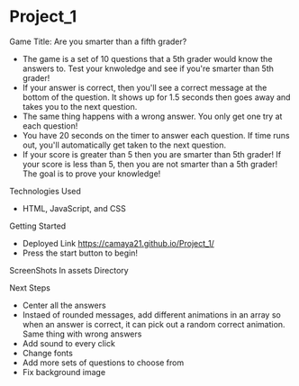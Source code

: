 # Project_1
Game Title: Are you smarter than a fifth grader?
- The game is a set of 10 questions that a 5th grader would know the answers to. Test your knwoledge and see if you're smarter than 5th grader!
- If your answer is correct, then you'll see a correct message at the bottom of the question. It shows up for 1.5 seconds then goes away and takes you to the next question.
- The same thing happens with a wrong answer. You only get one try at each question!
- You have 20 seconds on the timer to answer each question. If time runs out, you'll automatically get taken to the next question.
- If your score is greater than 5 then you are smarter than 5th grader! If your score is less than 5, then you are not smarter than a 5th grader! The goal is to prove your knowledge!

Technologies Used
- HTML, JavaScript, and CSS

Getting Started
- Deployed Link https://camaya21.github.io/Project_1/
- Press the start button to begin!

ScreenShots
In assets Directory

Next Steps
- Center all the answers
- Instaed of rounded messages, add different animations in an array so when an answer is correct, it can pick out a random correct animation. Same thing with wrong answers
- Add sound to every click
- Change fonts
- Add more sets of questions to choose from
- Fix background image
